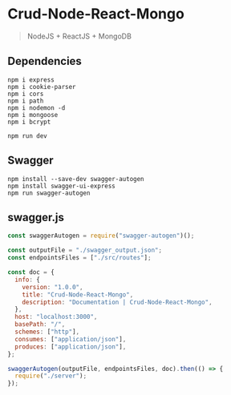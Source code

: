 # Crud-Node-React-Mongo
> NodeJS + ReactJS + MongoDB

## Dependencies
```shell
npm i express
npm i cookie-parser
npm i cors
npm i path
npm i nodemon -d
npm i mongoose
npm i bcrypt

npm run dev
```

## Swagger
```shell
npm install --save-dev swagger-autogen
npm install swagger-ui-express
npm run swagger-autogen
```
## swagger.js
```javascript
const swaggerAutogen = require("swagger-autogen")();

const outputFile = "./swagger_output.json";
const endpointsFiles = ["./src/routes"];

const doc = {
  info: {
    version: "1.0.0",
    title: "Crud-Node-React-Mongo",
    description: "Documentation | Crud-Node-React-Mongo",
  },
  host: "localhost:3000",
  basePath: "/",
  schemes: ["http"],
  consumes: ["application/json"],
  produces: ["application/json"],
};

swaggerAutogen(outputFile, endpointsFiles, doc).then(() => {
  require("./server");
});

```

